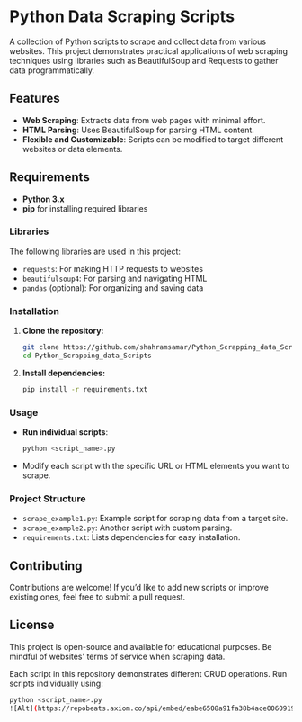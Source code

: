 # Python Data Scraping Scripts

A collection of Python scripts to scrape and collect data from various websites. This project demonstrates practical applications of web scraping techniques using libraries such as BeautifulSoup and Requests to gather data programmatically.

## Features

- **Web Scraping**: Extracts data from web pages with minimal effort.
- **HTML Parsing**: Uses BeautifulSoup for parsing HTML content.
- **Flexible and Customizable**: Scripts can be modified to target different websites or data elements.

## Requirements

- **Python 3.x**
- **pip** for installing required libraries

### Libraries

The following libraries are used in this project:

- `requests`: For making HTTP requests to websites
- `beautifulsoup4`: For parsing and navigating HTML
- `pandas` (optional): For organizing and saving data

### Installation

1. **Clone the repository:**

    ```bash
    git clone https://github.com/shahramsamar/Python_Scrapping_data_Scripts.git
    cd Python_Scrapping_data_Scripts
    ```

2. **Install dependencies:**

    ```bash
    pip install -r requirements.txt
    ```

### Usage

- **Run individual scripts**:

    ```bash
    python <script_name>.py
    ```

- Modify each script with the specific URL or HTML elements you want to scrape.

### Project Structure

- `scrape_example1.py`: Example script for scraping data from a target site.
- `scrape_example2.py`: Another script with custom parsing.
- `requirements.txt`: Lists dependencies for easy installation.

## Contributing

Contributions are welcome! If you’d like to add new scripts or improve existing ones, feel free to submit a pull request.

## License

This project is open-source and available for educational purposes. Be mindful of websites' terms of service when scraping data.


Each script in this repository demonstrates different CRUD operations. Run scripts individually using:

```bash
python <script_name>.py
![Alt](https://repobeats.axiom.co/api/embed/eabe6508a91fa38b4ace0060919094363916f544.svg "Repobeats analytics image")

